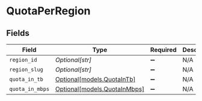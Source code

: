 # QuotaPerRegion


## Fields

| Field                                                    | Type                                                     | Required                                                 | Description                                              |
| -------------------------------------------------------- | -------------------------------------------------------- | -------------------------------------------------------- | -------------------------------------------------------- |
| `region_id`                                              | *Optional[str]*                                          | :heavy_minus_sign:                                       | N/A                                                      |
| `region_slug`                                            | *Optional[str]*                                          | :heavy_minus_sign:                                       | N/A                                                      |
| `quota_in_tb`                                            | [Optional[models.QuotaInTb]](../models/quotaintb.md)     | :heavy_minus_sign:                                       | N/A                                                      |
| `quota_in_mbps`                                          | [Optional[models.QuotaInMbps]](../models/quotainmbps.md) | :heavy_minus_sign:                                       | N/A                                                      |